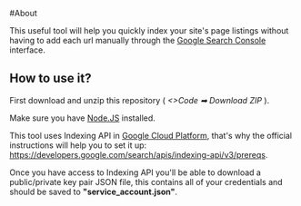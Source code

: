 #About

This useful tool will help you quickly index your site's page listings without having to add each url manually through the [Google Search Console](https://search.google.com/search-console "Google Search Console") interface.

## How to use it?

First download and unzip this repository ( *<>Code ➡ Download ZIP* ).

Make sure you have [Node.JS](https://nodejs.org/ "Node.JS") installed.

This tool uses Indexing API in [Google Cloud Platform](https://console.cloud.google.com/ "Google Cloud Platform"), that's why the official instructions will help you to set it up: https://developers.google.com/search/apis/indexing-api/v3/prereqs.

Once you have access to Indexing API you'll be able to download a public/private key pair JSON file, this contains all of your credentials and should be saved to **"service_account.json"**.